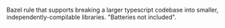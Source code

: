 Bazel rule that supports breaking a larger typescript codebase into smaller, independently-compilable libraries. "Batteries not included".

